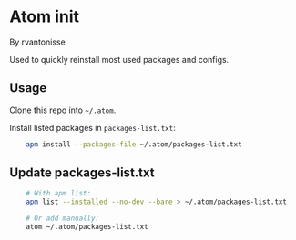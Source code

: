 # Atom init

By rvantonisse

Used to quickly reinstall most used packages and configs.

## Usage

Clone this repo into `~/.atom`.

Install listed packages in `packages-list.txt`:
```bash
    apm install --packages-file ~/.atom/packages-list.txt
```

## Update packages-list.txt

```bash
    # With apm list:
    apm list --installed --no-dev --bare > ~/.atom/packages-list.txt

    # Or add manually:
    atom ~/.atom/packages-list.txt
```
